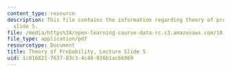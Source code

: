 ```yaml
---
content_type: resource
description: This file contains the information regarding theory of probability, lecture
  slide 5.
file: /media/https%3A/open-learning-course-data-rc.s3.amazonaws.com/18-175-theory-of-probability-spring-2014/1c016821763783c34c48816b1ac66969_MIT18_175S14_Lecture5.pdf
file_type: application/pdf
resourcetype: Document
title: Theory of Probability, Lecture Slide 5
uid: 1c016821-7637-83c3-4c48-816b1ac66969
---
```

